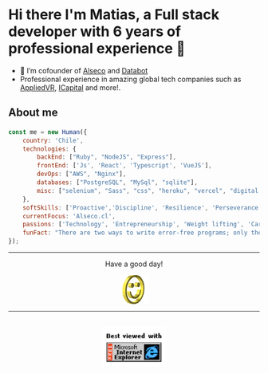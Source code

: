 # Hi there I'm Matias, a Full stack developer with 6 years of professional experience 👋

- 🔭 I’m cofounder of [Alseco](https://alseco.cl/) and [Databot](https://databot.cl/)
- Professional experience in amazing global tech companies such as [AppliedVR](https://www.appliedvr.io/), [ICapital](https://icapital.com/) and more!.

## About me  

```javascript
const me = new Human({
    country: 'Chile',
    technologies: {
        backEnd: ["Ruby", "NodeJS", "Express"],
        frontEnd: ['Js', 'React', 'Typescript', 'VueJS'],
        devOps: ["AWS", "Nginx"],
        databases: ["PostgreSQL", "MySql", "sqlite"],
        misc: ["selenium", "Sass", "css", "heroku", "vercel", "digital ocean", 'chatGPT']
    },
    softSkills: ['Proactive','Discipline', 'Resilience', 'Perseverance', 'Work Ethics'],
    currentFocus: 'Alseco.cl',
    passions: ['Technology', 'Entrepreneurship', 'Weight lifting', 'Cars and motorcycles'],
    funFact: "There are two ways to write error-free programs; only the third one works"
});
```

---

<div align="center">
    <p>Have a good day!</p>
    <div>
        <img src="https://raw.githubusercontent.com/Matiasruizr/matiasruizr/main/img/smile.gif" alt="Smiley" align="center">
    </div>
</div>

---

<div align="center">
    <br />
    <img src="https://raw.githubusercontent.com/Matiasruizr/matiasruizr/main/img/ie.jpg" alt="Best viewed with Microsoft Internet Explorer" align="center" width="128">
</div>
